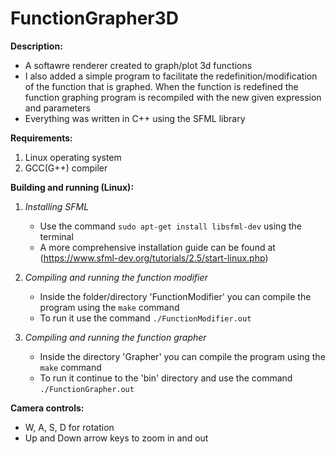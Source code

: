 # FunctionGrapher3D

**Description:**
  - A softawre renderer created to graph/plot 3d functions
  - I also added a simple program to facilitate the redefinition/modification of the function that is graphed. When the function is redefined the function graphing program is recompiled with the new given expression and parameters
  - Everything was written in C++ using the SFML library
  
**Requirements:**
  1. Linux operating system
  2. GCC(G++) compiler

**Building and running (Linux):**
  1. *Installing SFML*
      - Use the command `sudo apt-get install libsfml-dev` using the terminal
      - A more comprehensive installation guide can be found at (https://www.sfml-dev.org/tutorials/2.5/start-linux.php)
      
  2. *Compiling and running the function modifier*
      - Inside the folder/directory 'FunctionModifier' you can compile the program using the `make` command
      - To run it use the command `./FunctionModifier.out`
      
  3. *Compiling and running the function grapher*
      - Inside the directory 'Grapher' you can compile the program using the `make` command
      - To run it continue to the 'bin' directory and use the command `./FunctionGrapher.out`
      
 **Camera controls:**
   - W, A, S, D for rotation
   - Up and Down arrow keys to zoom in and out
